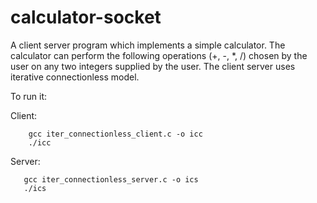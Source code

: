 # calculator-socket
A client server program which implements a simple calculator. The calculator can perform the following operations (+, -, *, /) chosen by the user on any two integers supplied by the user. The client server uses iterative connectionless model.

To run it:

Client:

        gcc iter_connectionless_client.c -o icc
        ./icc
      
Server: 
       
       gcc iter_connectionless_server.c -o ics
       ./ics
